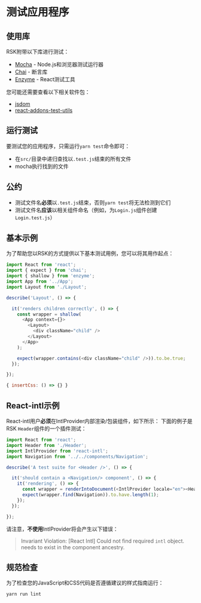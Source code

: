 # 测试应用程序
## 使用库
RSK附带以下库进行测试：
- [Mocha](https://mochajs.org/) - Node.js和浏览器测试运行器
- [Chai](http://chaijs.com/) - 断言库
- [Enzyme](https://github.com/airbnb/enzyme) - React测试工具

您可能还需要查看以下相关软件包：
- [jsdom](https://github.com/tmpvar/jsdom)
- [react-addons-test-utils](https://www.npmjs.com/package/react-addons-test-utils)

## 运行测试
要测试您的应用程序，只需运行`yarn test`命令即可：
- 在`src/`目录中递归查找以`.test.js`结束的所有文件
- mocha执行找到的文件

## 公约
- 测试文件名**必须**以`.test.js`结束，否则`yarn test`将无法检测到它们
- 测试文件名**应该**以相关组件命名（例如，为`Login.js`组件创建`Login.test.js`）

## 基本示例
为了帮助您以RSK的方式提供以下基本测试用例，您可以将其用作起点：
```js
import React from 'react';
import { expect } from 'chai';
import { shallow } from 'enzyme';
import App from '../App';
import Layout from './Layout';

describe('Layout', () => {

  it('renders children correctly', () => {
    const wrapper = shallow(
      <App context={}>
        <Layout>
          <div className="child" />
        </Layout>
      </App>
    );

    expect(wrapper.contains(<div className="child" />)).to.be.true;
  });

});

{ insertCss: () => {} }
```
## React-intl示例
React-intl用户**必须**在IntlProvider内部渲染/包装组件，如下所示：
下面的例子是RSK `Header`组件的一个插件测试：
```js
import React from 'react';
import Header from './Header';
import IntlProvider from 'react-intl';
import Navigation from '../../components/Navigation';

describe('A test suite for <Header />', () => {

  it('should contain a <Navigation/> component', () => {
    it('rendering', () => {
      const wrapper = renderIntoDocument(<IntlProvider locale="en"><Header /></IntlProvider>);
      expect(wrapper.find(Navigation)).to.have.length(1);
    });
  });

});
```
请注意，**不使用**IntlProvider将会产生以下错误：
> Invariant Violation: [React Intl] Could not find required `intl` object. needs to exist in the component ancestry.

## 规范检查
为了检查您的JavaScript和CSS代码是否遵循建议的样式指南运行：
```shell
yarn run lint
```
